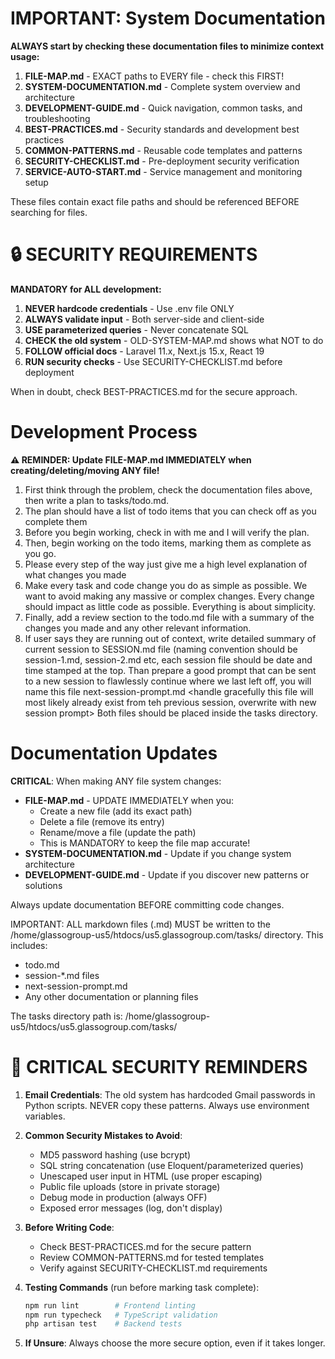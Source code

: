 # IMPORTANT: System Documentation

**ALWAYS start by checking these documentation files to minimize context usage:**

1. **FILE-MAP.md** - EXACT paths to EVERY file - check this FIRST!
2. **SYSTEM-DOCUMENTATION.md** - Complete system overview and architecture
3. **DEVELOPMENT-GUIDE.md** - Quick navigation, common tasks, and troubleshooting
4. **BEST-PRACTICES.md** - Security standards and development best practices
5. **COMMON-PATTERNS.md** - Reusable code templates and patterns
6. **SECURITY-CHECKLIST.md** - Pre-deployment security verification
7. **SERVICE-AUTO-START.md** - Service management and monitoring setup

These files contain exact file paths and should be referenced BEFORE searching for files.

# 🔒 SECURITY REQUIREMENTS

**MANDATORY for ALL development:**

1. **NEVER hardcode credentials** - Use .env file ONLY
2. **ALWAYS validate input** - Both server-side and client-side
3. **USE parameterized queries** - Never concatenate SQL
4. **CHECK the old system** - OLD-SYSTEM-MAP.md shows what NOT to do
5. **FOLLOW official docs** - Laravel 11.x, Next.js 15.x, React 19
6. **RUN security checks** - Use SECURITY-CHECKLIST.md before deployment

When in doubt, check BEST-PRACTICES.md for the secure approach.

# Development Process

**⚠️ REMINDER: Update FILE-MAP.md IMMEDIATELY when creating/deleting/moving ANY file!**

1. First think through the problem, check the documentation files above, then write a plan to tasks/todo.md.
2. The plan should have a list of todo items that you can check off as you complete them
3. Before you begin working, check in with me and I will verify the plan.
4. Then, begin working on the todo items, marking them as complete as you go.
5. Please every step of the way just give me a high level explanation of what changes you made
6. Make every task and code change you do as simple as possible. We want to avoid making any massive or complex changes. Every change should impact as little code as possible. Everything is about simplicity.
7. Finally, add a review section to the todo.md file with a summary of the changes you made and any other relevant information.
8. If user says they are running out of context, write detailed summary of current session to SESSION.md file (naming convention should be session-1.md, session-2.md etc, each session file should be date and time stamped at the top. Than prepare a good prompt that can be sent to a new session to flawlessly continue where we last left off, you will name this file next-session-prompt.md <handle gracefully this file will most likely already exist from teh previous session, overwrite with new session prompt> Both files should be placed inside the tasks directory.

# Documentation Updates

**CRITICAL**: When making ANY file system changes:
- **FILE-MAP.md** - UPDATE IMMEDIATELY when you:
  - Create a new file (add its exact path)
  - Delete a file (remove its entry)
  - Rename/move a file (update the path)
  - This is MANDATORY to keep the file map accurate!
- **SYSTEM-DOCUMENTATION.md** - Update if you change system architecture
- **DEVELOPMENT-GUIDE.md** - Update if you discover new patterns or solutions

Always update documentation BEFORE committing code changes.

IMPORTANT: ALL markdown files (.md) MUST be written to the /home/glassogroup-us5/htdocs/us5.glassogroup.com/tasks/ directory. This includes:
- todo.md
- session-*.md files
- next-session-prompt.md
- Any other documentation or planning files

The tasks directory path is: /home/glassogroup-us5/htdocs/us5.glassogroup.com/tasks/

# 🚨 CRITICAL SECURITY REMINDERS

1. **Email Credentials**: The old system has hardcoded Gmail passwords in Python scripts. NEVER copy these patterns. Always use environment variables.

2. **Common Security Mistakes to Avoid**:
   - MD5 password hashing (use bcrypt)
   - SQL string concatenation (use Eloquent/parameterized queries)
   - Unescaped user input in HTML (use proper escaping)
   - Public file uploads (store in private storage)
   - Debug mode in production (always OFF)
   - Exposed error messages (log, don't display)

3. **Before Writing Code**:
   - Check BEST-PRACTICES.md for the secure pattern
   - Review COMMON-PATTERNS.md for tested templates
   - Verify against SECURITY-CHECKLIST.md requirements

4. **Testing Commands** (run before marking task complete):
   ```bash
   npm run lint        # Frontend linting
   npm run typecheck   # TypeScript validation
   php artisan test    # Backend tests
   ```

5. **If Unsure**: Always choose the more secure option, even if it takes longer.
